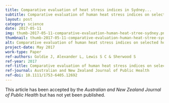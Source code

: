 ```yaml
---
title: Comparative evaluation of heat stress indices in Sydney...
subtitle: Comparative evaluation of human heat stress indices on selected hospital admissions in Sydney, Australia
layout: post
category: science
date: 2017-05-11
img: thumb-2017-05-11-comparative-evaluation-human-heat-stree-sydney.png
thumbnail: thumb-2017-05-11-comparative-evaluation-human-heat-stree-sydney.png
alt: Comparative evaluation of human heat stress indices on selected hospital admissions in Sydney, Australia
project-date: May 2017
work-type: Paper
ref-authors: Goldie J, Alexander L, Lewis S C & Sherwood S
ref-year: 2017
ref-title: Comparative evaluation of human heat stress indices on selected hospital admissions in Sydney, Australia
ref-journal: Australian and New Zealand Journal of Public Health
ref-doi: 10.1111/1753-6405.12692
---
```


This article has been accepted by the _Australian and New Zealand Journal of Public Health_ but has not yet been published.